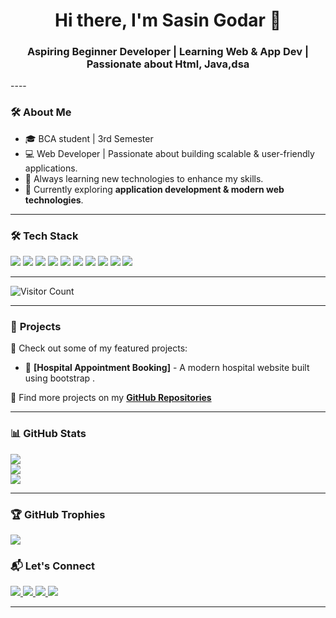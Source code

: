                      
<!--Beautiful GitHub Profile README --> 
    
<h1 align="center">Hi there, I'm Sasin Godar 👋</h1>       
      
<p align="center">      
  <h3 align="center">Aspiring Beginner Developer | Learning Web & App Dev | Passionate about Html, Java,dsa</h3>  
      
</p>           
---- 
           
### 🛠️ **About Me**   
- 🎓 BCA student | 3rd Semester   
- 💻 Web Developer | Passionate about building scalable & user-friendly applications.        
- 🚀 Always learning new technologies to enhance my skills.        
- 🌱 Currently exploring **application development  & modern  web technologies**.           
    
--- 

### 🛠️ **Tech Stack** 
<p> 
  <img src="https://img.shields.io/badge/C-%2300599C.svg?&style=for-the-badge&logo=c&logoColor=white"/>
 <img src="https://img.shields.io/badge/HTML5-%23E34F26.svg?&style=for-the-badge&logo=html5&logoColor=white" /> 
  <img src="https://img.shields.io/badge/CSS3-%231572B6.svg?&style=for-the-badge&logo=css3&logoColor=white" />  
  <img src="https://img.shields.io/badge/JavaScript-%23F7DF1E.svg?&style=for-the-badge&logo=javascript&logoColor=black" />  
<img src="https://img.shields.io/badge/Java-%23007396.svg?&style=for-the-badge&logo=java&logoColor=white" />  
 <img src="https://img.shields.io/badge/Bootstrap-%23563D7C.svg?&style=for-the-badge&logo=bootstrap&logoColor=white" />
    <img src="https://img.shields.io/badge/Git-%23F05033.svg?&style=for-the-badge&logo=git&logoColor=white" />
  <img src="https://img.shields.io/badge/GitHub-%23181717.svg?&style=for-the-badge&logo=github&logoColor=white" />
  <img src="https://img.shields.io/badge/Adobe%20Photoshop-%2331A8FF.svg?&style=for-the-badge&logo=adobephotoshop&logoColor=white" />
  <img src="https://img.shields.io/badge/Adobe%20XD-%23FF61F6.svg?&style=for-the-badge&logo=adobexd&logoColor=white" />
     

</p>

---
![Visitor Count](https://komarev.com/ghpvc/?username=Sasin-Godar7&color=blue)


---

### 📌 **Projects**
🚀 Check out some of my featured projects:

- 🏥 **[Hospital Appointment Booking]** - A modern hospital website built using bootstrap .  
 
📌 Find more projects on my **[GitHub Repositories](https://github.com/Sasin-Godar7?tab=repositories)**  

---
### 📊 GitHub Stats
![](https://github-readme-stats.vercel.app/api?username=Sasin-Godar7&theme=holi&hide_border=false&include_all_commits=false&count_private=false)<br/>
 ![](https://nirzak-streak-stats.vercel.app/?user=Sasin-Godar7&theme=holi&hide_border=false)<br/>
 ![](https://github-readme-stats.vercel.app/api/top-langs/?username=Sasin-Godar7&theme=holi&hide_border=false&include_all_commits=false&count_private=false&layout=compact)
 

---
### 🏆 GitHub Trophies
![](https://github-profile-trophy.vercel.app/?username=Sasin-Godar7&theme=radical&no-frame=false&no-bg=true&margin-w=4)


### 📬 **Let's Connect**
<p>

  <a href="sago_bca2080@lict.edu.np">
    <img src="https://img.shields.io/badge/Email-%23D14836.svg?&style=for-the-badge&logo=gmail&logoColor=white" />
  </a>
  <a href="https://twitter.com/your-real-twitter" target="_blank">
    <img src="https://img.shields.io/badge/Twitter-%231DA1F2.svg?&style=for-the-badge&logo=twitter&logoColor=white" />
  </a>
  <a href="https://www.facebook.com/sasin.godar" target="_blank">
    <img src="https://img.shields.io/badge/Facebook-%231877F2.svg?&style=for-the-badge&logo=facebook&logoColor=white" />
  </a>
  <a href="https://www.instagram.com/sasinkshettry" target="_blank">
    <img src="https://img.shields.io/badge/Instagram-%23E4405F.svg?&style=for-the-badge&logo=instagram&logoColor=white" />
  </a>   
</p>


---


